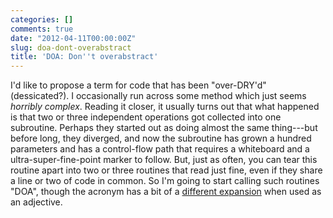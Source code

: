```yaml
---
categories: []
comments: true
date: "2012-04-11T00:00:00Z"
slug: doa-dont-overabstract
title: 'DOA: Don''t overabstract'
---
```


I'd like to propose a term for code that has been "over-DRY'd"
(dessicated?).  I occasionally run across some method which just seems
*horribly complex*.  Reading it closer, it usually turns out that what
happened is that two or three independent operations got collected
into one subroutine.  Perhaps they started out as doing almost the
same thing---but before long, they diverged, and now the subroutine
has grown a hundred parameters and has a control-flow path that
requires a whiteboard and a ultra-super-fine-point marker to follow.
But, just as often, you can tear this routine apart into two or three
routines that read just fine, even if they share a line or two of code
in common.  So I'm going to start calling such routines "DOA", though
the acronym has a bit of a [different expansion][doa] when used as an
adjective.

[doa]: http://en.wikipedia.org/wiki/Dead_on_arrival

